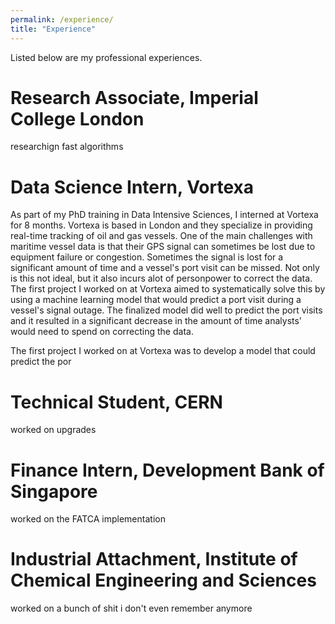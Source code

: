 ```yaml
---
permalink: /experience/
title: "Experience"
--- 
```

Listed below are my professional experiences. 

# Research Associate, Imperial College London

researchign fast algorithms

# Data Science Intern, Vortexa

As part of my PhD training in Data Intensive Sciences, I interned at Vortexa for 8 months. Vortexa is based in London and they specialize in providing real-time tracking of oil and gas vessels. One of the main challenges with maritime vessel data is that their GPS signal can sometimes be lost due to equipment failure or congestion. Sometimes the signal is lost for a significant amount of time and a vessel's port visit can be missed. Not only is this not ideal, but it also incurs alot of personpower to correct the data. The first project I worked on at Vortexa aimed to systematically solve this by using a machine learning model that would predict a port visit during a vessel's signal outage. The finalized model did well to predict the port visits and it resulted in a significant decrease in the amount of time analysts' would need to spend on correcting the data.


The first project I worked on at Vortexa was to develop a model that could predict the por 

# Technical Student, CERN

worked on upgrades


# Finance Intern, Development Bank of Singapore

worked on the FATCA implementation

# Industrial Attachment, Institute of Chemical Engineering and Sciences

worked on a bunch of shit i  don't even remember anymore


